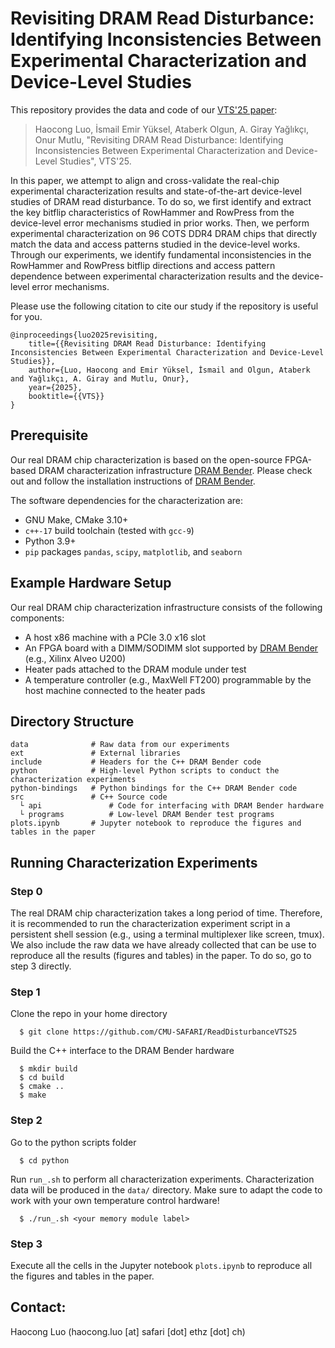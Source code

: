 # Revisiting DRAM Read Disturbance: Identifying Inconsistencies Between Experimental Characterization and Device-Level Studies

This repository provides the data and code of our [VTS'25 paper](https://arxiv.org/abs/2503.16749): 
> Haocong Luo, İsmail Emir Yüksel, Ataberk Olgun, A. Giray Yağlıkçı, Onur Mutlu, "Revisiting DRAM Read Disturbance: Identifying Inconsistencies Between Experimental Characterization and Device-Level Studies", VTS'25.

In this paper, we attempt to align and cross-validate the real-chip experimental characterization results and state-of-the-art device-level studies of DRAM read disturbance. To do so, we first identify and extract the key bitflip characteristics of RowHammer and RowPress from the device-level error mechanisms studied in prior works. Then, we perform experimental characterization on 96 COTS DDR4 DRAM chips that directly match the data and access patterns studied in the device-level works. Through our experiments, we identify fundamental inconsistencies in the RowHammer and RowPress bitflip directions and access pattern dependence between experimental characterization results and the device-level error mechanisms.

Please use the following citation to cite our study if the repository is useful for you.
```
@inproceedings{luo2025revisiting,
    title={{Revisiting DRAM Read Disturbance: Identifying Inconsistencies Between Experimental Characterization and Device-Level Studies}},
    author={Luo, Haocong and Emir Yüksel, İsmail and Olgun, Ataberk and Yağlıkçı, A. Giray and Mutlu, Onur},
    year={2025},
    booktitle={{VTS}}
}
```

## Prerequisite
Our real DRAM chip characterization is based on the open-source FPGA-based DRAM characterization infrastructure [DRAM Bender](https://github.com/CMU-SAFARI/DRAM-Bender). Please check out and follow the installation instructions of [DRAM Bender](https://github.com/CMU-SAFARI/DRAM-Bender).

The software dependencies for the characterization are:
- GNU Make, CMake 3.10+
- `c++-17` build toolchain (tested with `gcc-9`)
- Python 3.9+
- `pip` packages `pandas`, `scipy`, `matplotlib`, and `seaborn`

## Example Hardware Setup
Our real DRAM chip characterization infrastructure consists of the following components:
- A host x86 machine with a PCIe 3.0 x16 slot
- An FPGA board with a DIMM/SODIMM slot supported by [DRAM Bender](https://github.com/CMU-SAFARI/DRAM-Bender) (e.g., Xilinx Alveo U200)
- Heater pads attached to the DRAM module under test
- A temperature controller (e.g., MaxWell FT200) programmable by the host machine connected to the heater pads

## Directory Structure
```
data              # Raw data from our experiments
ext               # External libraries
include           # Headers for the C++ DRAM Bender code
python            # High-level Python scripts to conduct the characterization experiments
python-bindings   # Python bindings for the C++ DRAM Bender code
src               # C++ Source code 
  └ api               # Code for interfacing with DRAM Bender hardware
  └ programs          # Low-level DRAM Bender test programs
plots.ipynb       # Jupyter notebook to reproduce the figures and tables in the paper
```

## Running Characterization Experiments

### Step 0
The real DRAM chip characterization takes a long period of time. Therefore, it is recommended to run the characterization experiment script in a persistent shell session (e.g., using a terminal multiplexer like screen, tmux). We also include the raw data we have already collected that can be use to reproduce all the results (figures and tables) in the paper. To do so, go to step 3 directly.

### Step 1 

Clone the repo in your home directory
```
  $ git clone https://github.com/CMU-SAFARI/ReadDisturbanceVTS25
```

Build the C++ interface to the DRAM Bender hardware
```
  $ mkdir build
  $ cd build
  $ cmake ..
  $ make
```

### Step 2 

Go to the python scripts folder
```
  $ cd python
```

Run `run_.sh` to perform all characterization experiments. Characterization data will be produced in the `data/` directory. Make sure to adapt the code to work with your own temperature control hardware!
```
  $ ./run_.sh <your memory module label>
```
### Step 3

Execute all the cells in the Jupyter notebook `plots.ipynb` to reproduce all the figures and tables in the paper.


## Contact:
Haocong Luo (haocong.luo [at] safari [dot] ethz [dot] ch)  

